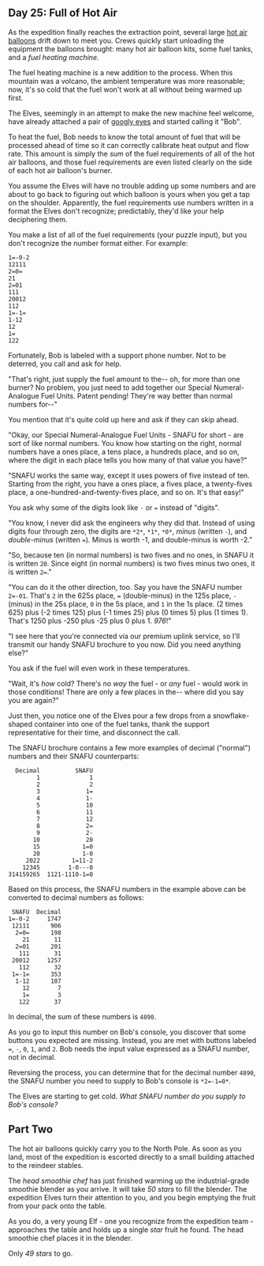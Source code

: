 ## Day 25: Full of Hot Air

As the expedition finally reaches the extraction point, several large [hot air balloons](https://en.wikipedia.org/wiki/Hot_air_balloon) drift down to meet you. Crews quickly start unloading the equipment the balloons brought: many hot air balloon kits, some fuel tanks, and a *fuel heating machine*.


The fuel heating machine is a new addition to the process. When this mountain was a volcano, the ambient temperature was more reasonable; now, it's so cold that the fuel won't work at all without being warmed up first.


The Elves, seemingly in an attempt to make the new machine feel welcome, have already attached a pair of [googly eyes](https://en.wikipedia.org/wiki/Googly_eyes) and started calling it "Bob".


To heat the fuel, Bob needs to know the total amount of fuel that will be processed ahead of time so it can correctly calibrate heat output and flow rate. This amount is simply the *sum* of the fuel requirements of all of the hot air balloons, and those fuel requirements are even listed clearly on the side of each hot air balloon's burner.


You assume the Elves will have no trouble adding up some numbers and are about to go back to figuring out which balloon is yours when you get a tap on the shoulder. Apparently, the fuel requirements use numbers written in a format the Elves don't recognize; predictably, they'd like your help deciphering them.


You make a list of all of the fuel requirements (your puzzle input), but you don't recognize the number format either. For example:



```
1=-0-2
12111
2=0=
21
2=01
111
20012
112
1=-1=
1-12
12
1=
122

```

Fortunately, Bob is labeled with a support phone number. Not to be deterred, you call and ask for help.


"That's right, just supply the fuel amount to the-- oh, for more than one burner? No problem, you just need to add together our Special Numeral-Analogue Fuel Units. Patent pending! They're way better than normal numbers for--"


You mention that it's quite cold up here and ask if they can skip ahead.


"Okay, our Special Numeral-Analogue Fuel Units - SNAFU for short - are sort of like normal numbers. You know how starting on the right, normal numbers have a ones place, a tens place, a hundreds place, and so on, where the digit in each place tells you how many of that value you have?"


"SNAFU works the same way, except it uses powers of five instead of ten. Starting from the right, you have a ones place, a fives place, a twenty-fives place, a one-hundred-and-twenty-fives place, and so on. It's that easy!"


You ask why some of the digits look like `-` or `=` instead of "digits".


"You know, I never did ask the engineers why they did that. Instead of using digits four through zero, the digits are `*2*`, `*1*`, `*0*`, *minus* (written `-`), and *double-minus* (written `=`). Minus is worth -1, and double-minus is worth -2."


"So, because ten (in normal numbers) is two fives and no ones, in SNAFU it is written `20`. Since eight (in normal numbers) is two fives minus two ones, it is written `2=`."


"You can do it the other direction, too. Say you have the SNAFU number `2=-01`. That's `2` in the 625s place, `=` (double-minus) in the 125s place, `-` (minus) in the 25s place, `0` in the 5s place, and `1` in the 1s place. (2 times 625) plus (-2 times 125) plus (-1 times 25) plus (0 times 5) plus (1 times 1). That's 1250 plus -250 plus -25 plus 0 plus 1. *976*!"


"I see here that you're connected via our premium uplink service, so I'll transmit our handy SNAFU brochure to you now. Did you need anything else?"


You ask if the fuel will even work in these temperatures.


"Wait, it's *how* cold? There's no *way* the fuel - or *any* fuel - would work in those conditions! There are only a few places in the-- where did you say you are again?"


Just then, you notice one of the Elves pour a few drops from a snowflake-shaped container into one of the fuel tanks, thank the support representative for their time, and disconnect the call.


The SNAFU brochure contains a few more examples of decimal ("normal") numbers and their SNAFU counterparts:



```
  Decimal          SNAFU
        1              1
        2              2
        3             1=
        4             1-
        5             10
        6             11
        7             12
        8             2=
        9             2-
       10             20
       15            1=0
       20            1-0
     2022         1=11-2
    12345        1-0---0
314159265  1121-1110-1=0

```

Based on this process, the SNAFU numbers in the example above can be converted to decimal numbers as follows:



```
 SNAFU  Decimal
1=-0-2     1747
 12111      906
  2=0=      198
    21       11
  2=01      201
   111       31
 20012     1257
   112       32
 1=-1=      353
  1-12      107
    12        7
    1=        3
   122       37

```

In decimal, the sum of these numbers is `4890`.


As you go to input this number on Bob's console, you discover that some buttons you expected are missing. Instead, you are met with buttons labeled `=`, `-`, `0`, `1`, and `2`. Bob needs the input value expressed as a SNAFU number, not in decimal.


Reversing the process, you can determine that for the decimal number `4890`, the SNAFU number you need to supply to Bob's console is `*2=-1=0*`.


The Elves are starting to get cold. *What SNAFU number do you supply to Bob's console?*


## Part Two

The hot air balloons quickly carry you to the North Pole. As soon as you land, most of the expedition is escorted directly to a small building attached to the reindeer stables.


The *head smoothie chef* has just finished warming up the industrial-grade smoothie blender as you arrive. It will take *50 stars* to fill the blender. The expedition Elves turn their attention to you, and you begin emptying the fruit from your pack onto the table.


As you do, a very young Elf - one you recognize from the expedition team - approaches the table and holds up a single *star* fruit he found. The head smoothie chef places it in the blender.


Only *49 stars* to go.



